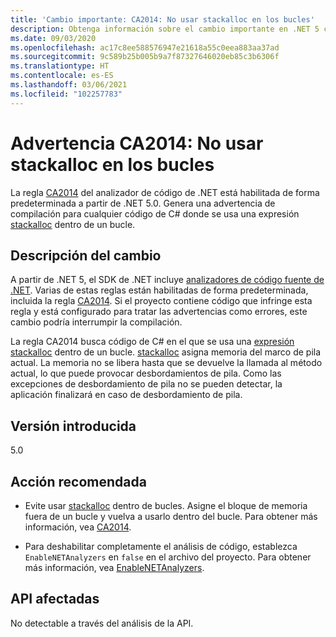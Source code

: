 ```yaml
---
title: 'Cambio importante: CA2014: No usar stackalloc en los bucles'
description: Obtenga información sobre el cambio importante en .NET 5 causado por la habilitación de la regla de análisis de código CA2014.
ms.date: 09/03/2020
ms.openlocfilehash: ac17c8ee588576947e21618a55c0eea883aa37ad
ms.sourcegitcommit: 9c589b25b005b9a7f87327646020eb85c3b6306f
ms.translationtype: HT
ms.contentlocale: es-ES
ms.lasthandoff: 03/06/2021
ms.locfileid: "102257783"
---
```

# <a name="warning-ca2014-do-not-use-stackalloc-in-loops"></a>Advertencia CA2014: No usar stackalloc en los bucles

La regla [CA2014](/visualstudio/code-quality/ca2014) del analizador de código de .NET está habilitada de forma predeterminada a partir de .NET 5.0. Genera una advertencia de compilación para cualquier código de C# donde se usa una expresión [stackalloc](../../../../csharp/language-reference/operators/stackalloc.md) dentro de un bucle.

## <a name="change-description"></a>Descripción del cambio

A partir de .NET 5, el SDK de .NET incluye [analizadores de código fuente de .NET](../../../../fundamentals/code-analysis/overview.md). Varias de estas reglas están habilitadas de forma predeterminada, incluida la regla [CA2014](/visualstudio/code-quality/ca2014). Si el proyecto contiene código que infringe esta regla y está configurado para tratar las advertencias como errores, este cambio podría interrumpir la compilación.

La regla CA2014 busca código de C# en el que se usa una [expresión stackalloc](../../../../csharp/language-reference/operators/stackalloc.md) dentro de un bucle. [stackalloc](../../../../csharp/language-reference/operators/stackalloc.md) asigna memoria del marco de pila actual. La memoria no se libera hasta que se devuelve la llamada al método actual, lo que puede provocar desbordamientos de pila. Como las excepciones de desbordamiento de pila no se pueden detectar, la aplicación finalizará en caso de desbordamiento de pila.

## <a name="version-introduced"></a>Versión introducida

5.0

## <a name="recommended-action"></a>Acción recomendada

- Evite usar [stackalloc](../../../../csharp/language-reference/operators/stackalloc.md) dentro de bucles. Asigne el bloque de memoria fuera de un bucle y vuelva a usarlo dentro del bucle. Para obtener más información, vea [CA2014](/visualstudio/code-quality/ca2014).

- Para deshabilitar completamente el análisis de código, establezca `EnableNETAnalyzers` en `false` en el archivo del proyecto. Para obtener más información, vea [EnableNETAnalyzers](../../../project-sdk/msbuild-props.md#enablenetanalyzers).

## <a name="affected-apis"></a>API afectadas

No detectable a través del análisis de la API.

<!--

### Affected APIs

Not detectable via API analysis.

### Category

Code analysis

-->
